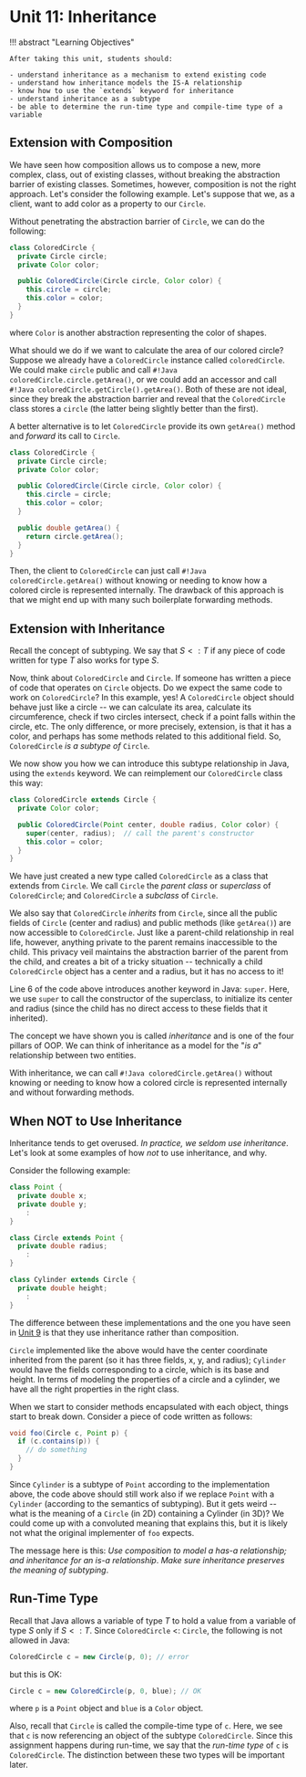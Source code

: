 # Unit 11: Inheritance

!!! abstract "Learning Objectives"

    After taking this unit, students should:

    - understand inheritance as a mechanism to extend existing code
    - understand how inheritance models the IS-A relationship
    - know how to use the `extends` keyword for inheritance
    - understand inheritance as a subtype
    - be able to determine the run-time type and compile-time type of a variable

## Extension with Composition

We have seen how composition allows us to compose a new, more complex, class, out of existing classes, without breaking the abstraction barrier of existing classes.  Sometimes, however, composition is not the right approach.  Let's consider the following example.  Let's suppose that we, as a client, want to add color as a property to our `Circle`.

Without penetrating the abstraction barrier of `Circle`, we can do the following:
```Java title="ColoredCircle v0.1 (with Composition)"
class ColoredCircle {
  private Circle circle;
  private Color color;

  public ColoredCircle(Circle circle, Color color) {
    this.circle = circle;
    this.color = color;
  }
}
```

where `Color` is another abstraction representing the color of shapes.

What should we do if we want to calculate the area of our colored circle?  Suppose we already have a `ColoredCircle` instance called `coloredCircle`. We could make `circle` public and call `#!Java coloredCircle.circle.getArea()`, or we could add an accessor and call `#!Java coloredCircle.getCircle().getArea()`.  Both of these are not ideal, since they break the abstraction barrier and reveal that the `ColoredCircle` class stores a `circle` (the latter being slightly better than the first).

A better alternative is to let `ColoredCircle` provide its own `getArea()` method and _forward_ its call to `Circle`.

```Java title="ColoredCircle v0.2 (with Composition)"
class ColoredCircle {
  private Circle circle;
  private Color color;

  public ColoredCircle(Circle circle, Color color) {
    this.circle = circle;
    this.color = color;
  }

  public double getArea() {
    return circle.getArea();
  }
}
```

Then, the client to `ColoredCircle` can just call `#!Java coloredCircle.getArea()` without knowing or needing to know how a colored circle is represented internally.  The drawback of this approach is that we might end up with many such boilerplate forwarding methods.

## Extension with Inheritance

Recall the concept of subtyping.  We say that $S <: T$ if any piece of code written for type $T$ also works for type $S$.

Now, think about `ColoredCircle` and `Circle`.  If someone has written a piece of code that operates on `Circle` objects.  Do we expect the same code to work on `ColoredCircle`?  In this example, yes!  A `ColoredCircle` object should behave just like a circle -- we can calculate its area, calculate its circumference, check if two circles intersect, check if a point falls within the circle, etc.  The only difference, or more precisely, extension, is that it has a color, and perhaps has some methods related to this additional field.  So, `ColoredCircle` _is a subtype of_ `Circle`.

We now show you how we can introduce this subtype relationship in Java, using the `extends` keyword.  We can reimplement our `ColoredCircle` class this way:

```Java title="ColoredCircle v0.3 (with Inheritance)"
class ColoredCircle extends Circle {
  private Color color;

  public ColoredCircle(Point center, double radius, Color color) {
    super(center, radius);  // call the parent's constructor
    this.color = color;
  }
}
```

We have just created a new type called `ColoredCircle` as a class that extends from `Circle`.  We call `Circle` the _parent class_ or _superclass_ of `ColoredCircle`; and `ColoredCircle` a _subclass_ of `Circle`.

We also say that `ColoredCircle` _inherits_ from `Circle`, since all the public fields of `Circle` (center and radius) and public methods (like `getArea()`) are now accessible to `ColoredCircle`.  Just like a parent-child relationship in real life, however, anything private to the parent remains inaccessible to the child.  This privacy veil maintains the abstraction barrier of the parent from the child, and creates a bit of a tricky situation -- technically a child `ColoredCircle` object has a center and a radius, but it has no access to it!

Line 6 of the code above introduces another keyword in Java: `super`.  Here, we use `super` to call the constructor of the superclass, to initialize its center and radius (since the child has no direct access to these fields that it inherited).

The concept we have shown you is called _inheritance_ and is one of the four pillars of OOP.  We can think of inheritance as a model for the "_is a_" relationship between two entities.

With inheritance, we can call `#!Java coloredCircle.getArea()` without knowing or needing to know how a colored circle is represented internally and without forwarding methods.

## When NOT to Use Inheritance

Inheritance tends to get overused.  _In practice, we seldom use inheritance_.  Let's look at some examples of how _not_ to use inheritance, and why.

Consider the following example:

```Java
class Point {
  private double x;
  private double y;
    :
}

class Circle extends Point {
  private double radius;
    :
}

class Cylinder extends Circle {
  private double height;
    :
}
```

The difference between these implementations and the one you have seen in [Unit 9](09-composition.md) is that they use inheritance rather than composition.  

`Circle` implemented like the above would have the center coordinate inherited from the parent (so it has three fields, x, y, and radius); `Cylinder` would have the fields corresponding to a circle, which is its base and height.  In terms of modeling the properties of a circle and a cylinder, we have all the right properties in the right class.

When we start to consider methods encapsulated with each object, things start to break down. Consider a piece of code written as follows:
```Java
void foo(Circle c, Point p) {
  if (c.contains(p)) {
    // do something
  }
}
```

Since `Cylinder` is a subtype of `Point` according to the implementation above, the code above should still work also if we replace `Point` with a `Cylinder` (according to the semantics of subtyping).   But it gets weird -- what is the meaning of a `Circle` (in 2D) containing a Cylinder (in 3D)?  We could come up with a convoluted meaning that explains this, but it is likely not what the original implementer of `foo` expects.

The message here is this: _Use composition to model a has-a relationship; and inheritance for an is-a relationship_.  _Make sure inheritance preserves the meaning of subtyping_.  

## Run-Time Type

Recall that Java allows a variable of type $T$ to hold a value from a variable of type $S$ only if $S <: T$.  Since `ColoredCircle` <: `Circle`, the following is not allowed in Java:
```Java
ColoredCircle c = new Circle(p, 0); // error
```

but this is OK:
```Java
Circle c = new ColoredCircle(p, 0, blue); // OK
```

where `p` is a `Point` object and `blue` is a `Color` object.

Also, recall that `Circle` is called the compile-time type of `c`.  Here, we see that `c` is now referencing an object of the subtype `ColoredCircle`.  Since this assignment happens during run-time, we say that the _run-time type_ of `c` is `ColoredCircle`.  The distinction between these two types will be important later.
